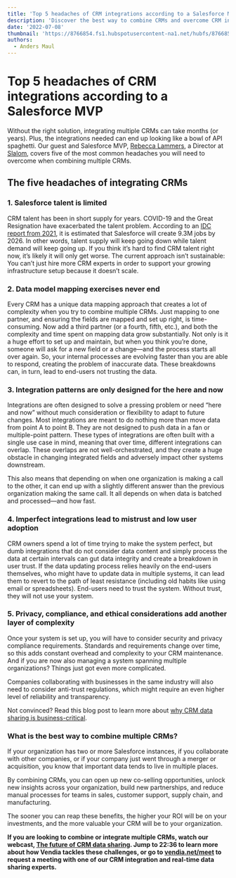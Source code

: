 ```yaml
---
title: 'Top 5 headaches of CRM integrations according to a Salesforce MVP'
description: 'Discover the best way to combine CRMs and overcome CRM integration painpoints with insights from Salesforce MVP, Rebecca Lammers'
date: '2022-07-08'
thumbnail: 'https://8766854.fs1.hubspotusercontent-na1.net/hubfs/8766854/Blog%20post%20images/5%20headaches%20of%20CRM%20integrations%20_%20July%2008%202022.png'
authors:
  - Anders Maul
---
```


# Top 5 headaches of CRM integrations according to a Salesforce MVP

Without the right solution, integrating multiple CRMs can take months (or years). Plus, the integrations needed can end up looking like a bowl of API spaghetti. Our guest and Salesforce MVP, [Rebecca Lammers](https://www.linkedin.com/in/rebecca-lammers/), a Director at [Slalom](https://www.slalom.com/), covers five of the most common headaches you will need to overcome when combining multiple CRMs.



## The five headaches of integrating CRMs 




### **1. Salesforce talent is limited**

CRM talent has been in short supply for years. COVID-19 and the Great Resignation have exacerbated the talent problem. According to an [IDC report from 2021](https://investor.salesforce.com/press-releases/press-release-details/2021/New-Study-Finds-Salesforce-Economy-Will-Create-9.3-Million-Jobs-and-1.6-Trillion-in-New-Business-Revenues-by-2026/default.aspx#:~:text=SAN%20FRANCISCO%2C%20Sept.,business%20revenues%20worldwide%20by%202026.), it is estimated that Salesforce will create 9.3M jobs by 2026. In other words, talent supply will keep going down while talent demand will keep going up. If you think it’s hard to find CRM talent right now, it’s likely it will only get worse. The current approach isn’t sustainable: You can’t just hire more CRM experts in order to support your growing infrastructure setup because it doesn’t scale.





### **2. Data model mapping exercises never end**

Every CRM has a unique data mapping approach that creates a lot of complexity when you try to combine multiple CRMs. Just mapping to one partner, and ensuring the fields are mapped and set up right, is time-consuming. Now add a third partner (or a fourth, fifth, etc.), and both the complexity and time spent on mapping data grow substantially. Not only is it a huge effort to set up and maintain, but when you think you’re done, someone will ask for a new field or a change—and the process starts all over again. So, your internal processes are evolving faster than you are able to respond, creating the problem of inaccurate data. These breakdowns can, in turn, lead to end-users not trusting the data.





### **3. Integration patterns are only designed for the here and now**

Integrations are often designed to solve a pressing problem or need “here and now” without much consideration or flexibility to adapt to future changes. Most integrations are meant to do nothing more than move data from point A to point B. They are not designed to push data in a fan or multiple-point pattern. These types of integrations are often built with a single use case in mind, meaning that over time, different integrations can overlap. These overlaps are not well-orchestrated, and they create a huge obstacle in changing integrated fields and adversely impact other systems downstream. 

This also means that depending on when one organization is making a call to the other, it can end up with a slightly different answer than the previous organization making the same call. It all depends on when data is batched and processed—and how fast.





### **4. Imperfect integrations lead to mistrust and low user adoption**

CRM owners spend a lot of time trying to make the system perfect, but dumb integrations that do not consider data content and simply process the data at certain intervals can gut data integrity and create a breakdown in user trust. If the data updating process relies heavily on the end-users themselves, who might have to update data in multiple systems, it can lead them to revert to the path of least resistance (including old habits like using email or spreadsheets). End-users need to trust the system. Without trust, they will not use your system.





### **5. Privacy, compliance, and ethical considerations add another layer of complexity**  

Once your system is set up, you will have to consider security and privacy compliance requirements. Standards and requirements change over time, so this adds constant overhead and complexity to your CRM maintenance. And if you are now also managing a system spanning multiple organizations? Things just got even more complicated. 

Companies collaborating with businesses in the same industry will also need to consider anti-trust regulations, which might require an even higher level of reliability and transparency.

Not convinced? Read this blog post to learn more about [why CRM data sharing is business-critical](https://www.vendia.com/blog/crm-data-sharing-for-business).




### What is the best way to combine multiple CRMs?

If your organization has two or more Salesforce instances, if you collaborate with other companies, or if your company just went through a merger or acquisition, you know that important data tends to live in multiple places. 

By combining CRMs, you can open up new co-selling opportunities, unlock new insights across your organization, build new partnerships, and reduce manual processes for teams in sales, customer support, supply chain, and manufacturing. 

The sooner you can reap these benefits, the higher your ROI will be on your investments, and the more valuable your CRM will be to your organization. 

**If you are looking to combine or integrate multiple CRMs, watch our webcast, [The future of CRM data sharing](https://fast.wistia.com/embed/channel/d1mxqbj9xw). Jump to 22:36 to learn more about how Vendia tackles these challenges, or go to [vendia.net/meet](https://vendia.com/meet?utm_source=content&utm_medium=blog&utm_campaign=crm-integration-painpoints&utm_content=cta-meet) to request a meeting with one of our CRM integration and real-time data sharing experts.**
